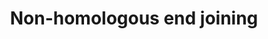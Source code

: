---
annotations:
- id: PW:0000203
  parent: regulatory pathway
  type: Pathway Ontology
  value: non-homologous end joining pathway of double-strand break repair
authors:
- MaintBot
- MartijnVanIersel
- Ddigles
- Egonw
citedin: ''
communities: []
description: 'Non-homologous end joining (NHEJ) is a pathway that repairs double-strand
  breaks in DNA. NHEJ is referred to as "non-homologous" because the break ends are
  directly ligated without the need for a homologous template, in contrast to homologous
  recombination, which requires a homologous sequence to guide repair. NHEJ is evolutionarily
  conserved throughout all kingdoms of life and is the predominant double-strand break
  repair pathway in mammalian cells.  Source: [Wikipedia](http://en.wikipedia.org/wiki/Non-homologous_end_joining).'
last-edited: 2025-08-09
ndex: null
organisms:
- Rattus norvegicus
redirect_from:
- /index.php/Pathway:WP1277
- /instance/WP1277
- /instance/WP1277_r140241
revision: r140241
schema-jsonld:
- '@context': https://schema.org/
  '@id': https://wikipathways.github.io/pathways/WP1277.html
  '@type': Dataset
  creator:
    '@type': Organization
    name: WikiPathways
  description: 'Non-homologous end joining (NHEJ) is a pathway that repairs double-strand
    breaks in DNA. NHEJ is referred to as "non-homologous" because the break ends
    are directly ligated without the need for a homologous template, in contrast to
    homologous recombination, which requires a homologous sequence to guide repair.
    NHEJ is evolutionarily conserved throughout all kingdoms of life and is the predominant
    double-strand break repair pathway in mammalian cells.  Source: [Wikipedia](http://en.wikipedia.org/wiki/Non-homologous_end_joining).'
  keywords:
  - LOC363251
  - Mre11a
  - NP_001101797.1
  - Nhej1
  - Rad50
  - Xrcc4
  - Xrcc5
  - Xrcc6
  license: CC0
  name: Non-homologous end joining
seo: CreativeWork
title: Non-homologous end joining
wpid: WP1277
---